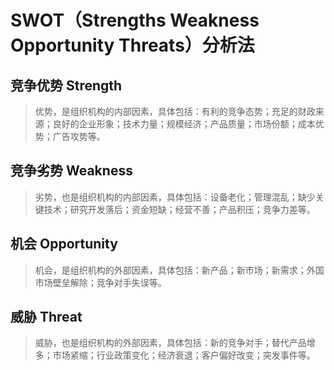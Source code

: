# SWOT（Strengths Weakness Opportunity Threats）分析法


## 竞争优势 Strength

> 优势，是组织机构的内部因素，具体包括：有利的竞争态势；充足的财政来源；良好的企业形象；技术力量；规模经济；产品质量；市场份额；成本优势；广告攻势等。

## 竞争劣势 Weakness

> 劣势，也是组织机构的内部因素，具体包括：设备老化；管理混乱；缺少关键技术；研究开发落后；资金短缺；经营不善；产品积压；竞争力差等。

## 机会 Opportunity

> 机会，是组织机构的外部因素，具体包括：新产品；新市场；新需求；外国市场壁垒解除；竞争对手失误等。

## 威胁 Threat

> 威胁，也是组织机构的外部因素，具体包括：新的竞争对手；替代产品增多；市场紧缩；行业政策变化；经济衰退；客户偏好改变；突发事件等。
